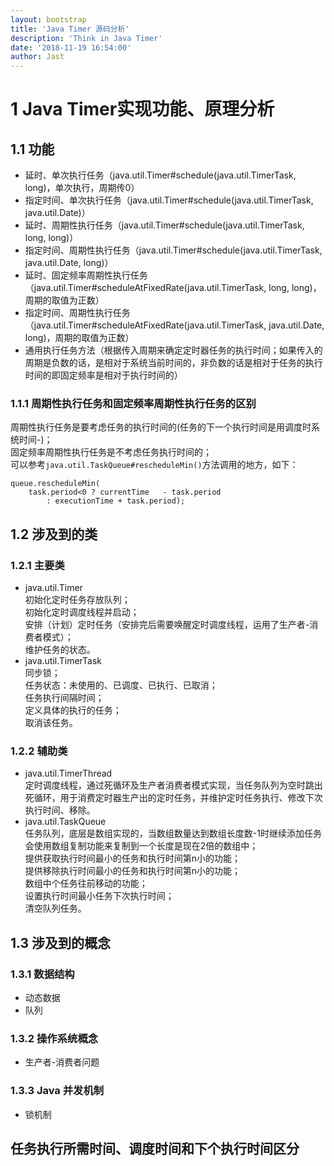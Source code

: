 ```yaml
---
layout: bootstrap
title: 'Java Timer 源码分析'
description: 'Think in Java Timer'
date: '2018-11-19 16:54:00'
author: Jast
---
```

# 1  Java Timer实现功能、原理分析
## 1.1 功能
- 延时、单次执行任务（java.util.Timer#schedule(java.util.TimerTask, long)，单次执行，周期传0）
- 指定时间、单次执行任务（java.util.Timer#schedule(java.util.TimerTask, java.util.Date)）
- 延时、周期性执行任务（java.util.Timer#schedule(java.util.TimerTask, long, long)）
- 指定时间、周期性执行任务（java.util.Timer#schedule(java.util.TimerTask, java.util.Date, long)）
- 延时、固定频率周期性执行任务（java.util.Timer#scheduleAtFixedRate(java.util.TimerTask, long, long)，周期的取值为正数）
- 指定时间、周期性执行任务（java.util.Timer#scheduleAtFixedRate(java.util.TimerTask, java.util.Date, long)，周期的取值为正数）
- 通用执行任务方法（根据传入周期来确定定时器任务的执行时间；如果传入的周期是负数的话，是相对于系统当前时间的，非负数的话是相对于任务的执行时间的即固定频率是相对于执行时间的）

### 1.1.1 周期性执行任务和固定频率周期性执行任务的区别
周期性执行任务是要考虑任务的执行时间的(任务的下一个执行时间是用调度时系统时间-)；  
固定频率周期性执行任务是不考虑任务执行时间的；  
可以参考`java.util.TaskQueue#rescheduleMin()`方法调用的地方，如下：
```
queue.rescheduleMin(
	task.period<0 ? currentTime   - task.period
		: executionTime + task.period);
```

## 1.2 涉及到的类
### 1.2.1 主要类
- java.util.Timer  
	初始化定时任务存放队列；  
	初始化定时调度线程并启动；  
	安排（计划）定时任务（安排完后需要唤醒定时调度线程，运用了生产者-消费者模式）；  
	维护任务的状态。
- java.util.TimerTask  
	同步锁；  
	任务状态：未使用的、已调度、已执行、已取消；  
	任务执行间隔时间；  
	定义具体的执行的任务；  
	取消该任务。  
### 1.2.2 辅助类
- java.util.TimerThread  
	定时调度线程，通过死循环及生产者消费者模式实现，当任务队列为空时跳出死循环，用于消费定时器生产出的定时任务，并维护定时任务执行、修改下次执行时间、移除。
- java.util.TaskQueue  
	任务队列，底层是数组实现的，当数组数量达到数组长度数-1时继续添加任务会使用数组复制功能来复制到一个长度是现在2倍的数组中；  
	提供获取执行时间最小的任务和执行时间第n小的功能；  
	提供移除执行时间最小的任务和执行时间第n小的功能；  
	数组中个任务往前移动的功能；  
	设置执行时间最小任务下次执行时间；  
	清空队列任务。

## 1.3 涉及到的概念
### 1.3.1 数据结构
- 动态数据
- 队列
### 1.3.2 操作系统概念
- 生产者-消费者问题
### 1.3.3 Java 并发机制
- 锁机制


## 任务执行所需时间、调度时间和下个执行时间区分
